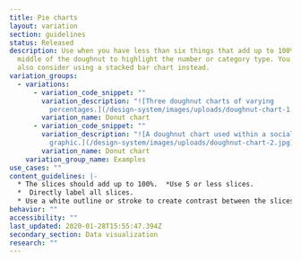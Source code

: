 ```yaml
---
title: Pie charts
layout: variation
section: guidelines
status: Released
description: Use when you have less than six things that add up to 100%. Use the
  middle of the doughnut to highlight the number or category type. You could
  also consider using a stacked bar chart instead.
variation_groups:
  - variations:
      - variation_code_snippet: ""
        variation_description: "![Three doughnut charts of varying
          percentages.](/design-system/images/uploads/doughnut-chart-1.png)"
        variation_name: Donut chart
      - variation_code_snippet: ""
        variation_description: "![A doughnut chart used within a social media
          graphic.](/design-system/images/uploads/doughnut-chart-2.jpg)"
        variation_name: Donut chart
    variation_group_name: Examples
use_cases: ""
content_guidelines: |-
  * The slices should add up to 100%.  *Use 5 or less slices.
  *  Directly label all slices. 
  * Use a white outline or stroke to create contrast between the slices.
behavior: ""
accessibility: ""
last_updated: 2020-01-28T15:55:47.394Z
secondary_section: Data visualization
research: ""
---
```

